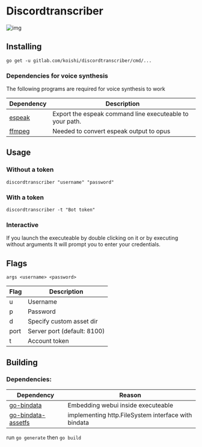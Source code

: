 # Discordtranscriber
![img](https://i.imgur.com/wYzNKKJ.png)
## Installing
`go get -u gitlab.com/koishi/discordtranscriber/cmd/...`

### Dependencies for voice synthesis
The following programs are required for voice synthesis to work

| Dependency                                     | Description                                              |
| ---------------------------------------------- | -------------------------------------------------------- |
| [espeak](http://espeak.sourceforge.net/)       | Export the espeak command line executeable to your path. |
| [ffmpeg](https://www.ffmpeg.org/download.html) | Needed to convert espeak output to opus                  |

## Usage

### Without a token
`discordtranscriber "username" "password"`

### With a token
`discordtranscriber -t "Bot token"`

### Interactive
If you launch the executeable by double clicking on it or by executing without arguments It will prompt you to enter your credentials.

## Flags
`args <username> <password>`


| Flag | Description                 |
| ---- | --------------------------- |
| u    | Username                    |
| p    | Password                    |
| d    | Specify custom asset dir    |
| port | Server port (default: 8100) |
| t    | Account token               |

## Building

### Dependencies:
| Dependency                                                          | Reason                                              |
| ------------------------------------------------------------------- | --------------------------------------------------- |
| [go-bindata](https://github.com/jteeuwen/go-bindata)                | Embedding webui inside executeable                  |
| [go-bindata-assetfs](https://github.com/elazarl/go-bindata-assetfs) | implementing http.FileSystem interface with bindata |

run `go generate` then `go build`
